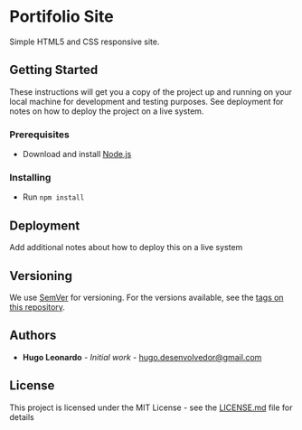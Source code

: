 # Portifolio Site

Simple HTML5 and CSS responsive site.

## Getting Started

These instructions will get you a copy of the project up and running on your local machine for development and testing purposes. See deployment for notes on how to deploy the project on a live system.

### Prerequisites

- Download and install [Node.js](https://nodejs.org/en/download/)

### Installing

- Run ```npm install```


## Deployment

Add additional notes about how to deploy this on a live system

## Versioning

We use [SemVer](http://semver.org/) for versioning. For the versions available, see the [tags on this repository](https://github.com/your/project/tags). 

## Authors

* **Hugo Leonardo** - *Initial work* - <hugo.desenvolvedor@gmail.com>

## License

This project is licensed under the MIT License - see the [LICENSE.md](LICENSE.md) file for details